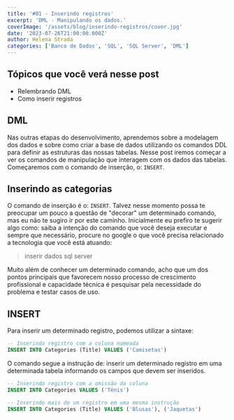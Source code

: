 ```yaml
---
title: '#01 - Inserindo registros'
excerpt: 'DML - Manipulando os dados.'
coverImage: '/assets/blog/inserindo-registros/cover.jpg'
date: '2023-07-26T21:00:00.000Z'
author: Helena Strada
categories: ['Banco de Dados', 'SQL', 'SQL Server', 'DML']
---
```


## Tópicos que você verá nesse post

- Relembrando DML
- Como inserir registros

## DML

Nas outras etapas do desenvolvimento, aprendemos sobre a modelagem dos dados e sobre como criar a base de dados utilizando os comandos DDL para definir as estruturas das nossas tabelas. Nesse post iremos começar a ver os comandos de manipulação que interagem com os dados das tabelas. Começaremos com o comando de inserção, o: `INSERT`.

## Inserindo as categorias

O comando de inserção é o: `INSERT`. Talvez nesse momento possa te preocupar um pouco a questão de "decorar" um determinado comando, mas eu não te sugiro ir por este caminho. Inicialmente eu prefiro te sugerir algo como: saiba a intenção do comando que você deseja executar e sempre que necessário, procure no google o que você precisa relacionado a tecnologia que você está atuando:

> inserir dados sql server

Muito além de conhecer um determinado comando, acho que um dos pontos principais que favorecem nosso processo de crescimento profissional e capacidade técnica é pesquisar pela necessidade do problema e testar casos de uso.

## INSERT

Para inserir um determinado registro, podemos utilizar a sintaxe:

```sql
-- Inserindo registro com a coluna nomeada
INSERT INTO Categories (Title) VALUES ('Camisetas')
```

O comando segue a instrução de: inserir um determinado registro em uma determinada tabela informando os campos que devem ser inseridos.

```sql
-- Inserindo registro com a omissão da coluna
INSERT INTO Categories VALUES ('Tênis')
```

```sql
-- Inserindo mais de um registro em uma mesma instrução
INSERT INTO Categories (Title) VALUES ('Blusas'), ('Jaquetas')
```
